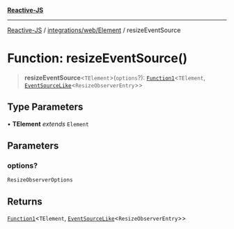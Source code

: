 [**Reactive-JS**](../../../../README.md)

***

[Reactive-JS](../../../../README.md) / [integrations/web/Element](../README.md) / resizeEventSource

# Function: resizeEventSource()

> **resizeEventSource**\<`TElement`\>(`options`?): [`Function1`](../../../../functions/type-aliases/Function1.md)\<`TElement`, [`EventSourceLike`](../../../../computations/interfaces/EventSourceLike.md)\<`ResizeObserverEntry`\>\>

## Type Parameters

• **TElement** *extends* `Element`

## Parameters

### options?

`ResizeObserverOptions`

## Returns

[`Function1`](../../../../functions/type-aliases/Function1.md)\<`TElement`, [`EventSourceLike`](../../../../computations/interfaces/EventSourceLike.md)\<`ResizeObserverEntry`\>\>
